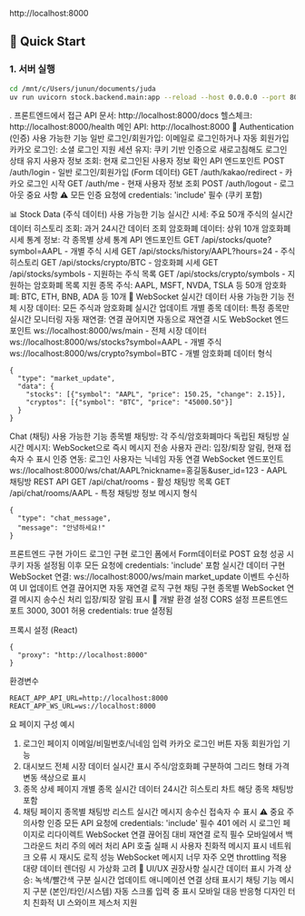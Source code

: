 http://localhost:8000


## 🚀 Quick Start

### 1. 서버 실행
```bash
cd /mnt/c/Users/junun/documents/juda
uv run uvicorn stock.backend.main:app --reload --host 0.0.0.0 --port 8000
```
. 프론트엔드에서 접근
API 문서: http://localhost:8000/docs
헬스체크: http://localhost:8000/health
메인 API: http://localhost:8000
🔐 Authentication (인증)
사용 가능한 기능
일반 로그인/회원가입: 이메일로 로그인하거나 자동 회원가입
카카오 로그인: 소셜 로그인 지원
세션 유지: 쿠키 기반 인증으로 새로고침해도 로그인 상태 유지
사용자 정보 조회: 현재 로그인된 사용자 정보 확인
API 엔드포인트
POST /auth/login - 일반 로그인/회원가입 (Form 데이터)
GET /auth/kakao/redirect - 카카오 로그인 시작
GET /auth/me - 현재 사용자 정보 조회
POST /auth/logout - 로그아웃
중요 사항
⚠️ 모든 인증 요청에 credentials: 'include' 필수 (쿠키 포함)

📊 Stock Data (주식 데이터)
사용 가능한 기능
실시간 시세: 주요 50개 주식의 실시간 데이터
히스토리 조회: 과거 24시간 데이터 조회
암호화폐 데이터: 상위 10개 암호화폐 시세
통계 정보: 각 종목별 상세 통계
API 엔드포인트
GET /api/stocks/quote?symbol=AAPL - 개별 주식 시세
GET /api/stocks/history/AAPL?hours=24 - 주식 히스토리
GET /api/stocks/crypto/BTC - 암호화폐 시세
GET /api/stocks/symbols - 지원하는 주식 목록
GET /api/stocks/crypto/symbols - 지원하는 암호화폐 목록
지원 종목
주식: AAPL, MSFT, NVDA, TSLA 등 50개
암호화폐: BTC, ETH, BNB, ADA 등 10개
🔌 WebSocket 실시간 데이터
사용 가능한 기능
전체 시장 데이터: 모든 주식과 암호화폐 실시간 업데이트
개별 종목 데이터: 특정 종목만 실시간 모니터링
자동 재연결: 연결 끊어지면 자동으로 재연결 시도
WebSocket 엔드포인트
ws://localhost:8000/ws/main - 전체 시장 데이터
ws://localhost:8000/ws/stocks?symbol=AAPL - 개별 주식
ws://localhost:8000/ws/crypto?symbol=BTC - 개별 암호화폐
데이터 형식

```
{
  "type": "market_update",
  "data": {
    "stocks": [{"symbol": "AAPL", "price": 150.25, "change": 2.15}],
    "cryptos": [{"symbol": "BTC", "price": "45000.50"}]
  }
}
```

 Chat (채팅)
사용 가능한 기능
종목별 채팅방: 각 주식/암호화폐마다 독립된 채팅방
실시간 메시지: WebSocket으로 즉시 메시지 전송
사용자 관리: 입장/퇴장 알림, 현재 접속자 수 표시
인증 연동: 로그인 사용자는 닉네임 자동 연결
WebSocket 엔드포인트
ws://localhost:8000/ws/chat/AAPL?nickname=홍길동&user_id=123 - AAPL 채팅방
REST API
GET /api/chat/rooms - 활성 채팅방 목록
GET /api/chat/rooms/AAPL - 특정 채팅방 정보
메시지 형식
```
{
  "type": "chat_message",
  "message": "안녕하세요!"
}
```


프론트엔드 구현 가이드
로그인 구현
로그인 폼에서 Form데이터로 POST 요청
성공 시 쿠키 자동 설정됨
이후 모든 요청에 credentials: 'include' 포함
실시간 데이터 구현
WebSocket 연결: ws://localhost:8000/ws/main
market_update 이벤트 수신하여 UI 업데이트
연결 끊어지면 자동 재연결 로직 구현
채팅 구현
종목별 WebSocket 연결
메시지 송수신 처리
입장/퇴장 알림 표시
🔧 개발 환경 설정
CORS 설정
프론트엔드 포트 3000, 3001 허용
credentials: true 설정됨

프록시 설정 (React)

```
{
  "proxy": "http://localhost:8000"
}
```


환경변수

```
REACT_APP_API_URL=http://localhost:8000
REACT_APP_WS_URL=ws://localhost:8000
```


요 페이지 구성 예시
1. 로그인 페이지
이메일/비밀번호/닉네임 입력
카카오 로그인 버튼
자동 회원가입 기능
2. 대시보드
전체 시장 데이터 실시간 표시
주식/암호화폐 구분하여 그리드 형태
가격 변동 색상으로 표시
3. 종목 상세 페이지
개별 종목 실시간 데이터
24시간 히스토리 차트
해당 종목 채팅방 포함
4. 채팅 페이지
종목별 채팅방 리스트
실시간 메시지 송수신
접속자 수 표시
⚠️ 중요 주의사항
인증
모든 API 요청에 credentials: 'include' 필수
401 에러 시 로그인 페이지로 리다이렉트
WebSocket
연결 끊어짐 대비 재연결 로직 필수
모바일에서 백그라운드 처리 주의
에러 처리
API 호출 실패 시 사용자 친화적 메시지 표시
네트워크 오류 시 재시도 로직
성능
WebSocket 메시지 너무 자주 오면 throttling 적용
대량 데이터 렌더링 시 가상화 고려
🎨 UI/UX 권장사항
실시간 데이터 표시
가격 상승: 녹색/빨간색 구분
실시간 업데이트 애니메이션
연결 상태 표시기
채팅 기능
메시지 구분 (본인/타인/시스템)
자동 스크롤
입력 중 표시
모바일 대응
반응형 디자인
터치 친화적 UI
스와이프 제스처 지원